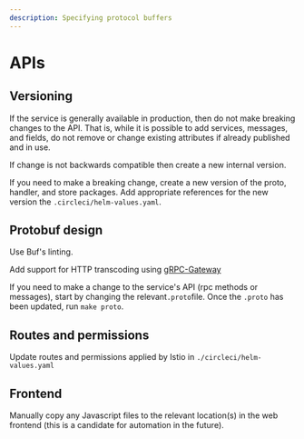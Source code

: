 ```yaml
---
description: Specifying protocol buffers
---
```


# APIs

## Versioning

If the service is generally available in production, then do not make breaking changes to the API. That is, while it is possible to add services, messages, and fields, do not remove or change existing attributes if already published and in use.

If change is not backwards compatible then create a new internal version.

If you need to make a breaking change, create a new version of the proto, handler, and store packages. Add appropriate references for the new version the `.circleci/helm-values.yaml`. 

## Protobuf design

Use Buf's linting.

Add support for HTTP transcoding using [gRPC-Gateway](https://github.com/grpc-ecosystem/grpc-gateway)

If you need to make a change to the service's API \(rpc methods or messages\), start by changing the relevant`.proto`file. Once the `.proto` has been updated, run `make proto`.

## Routes and permissions

Update routes and permissions applied by Istio in `./circleci/helm-values.yaml`

## Frontend

Manually copy any Javascript files to the relevant location\(s\) in the web frontend \(this is a candidate for automation in the future\).

